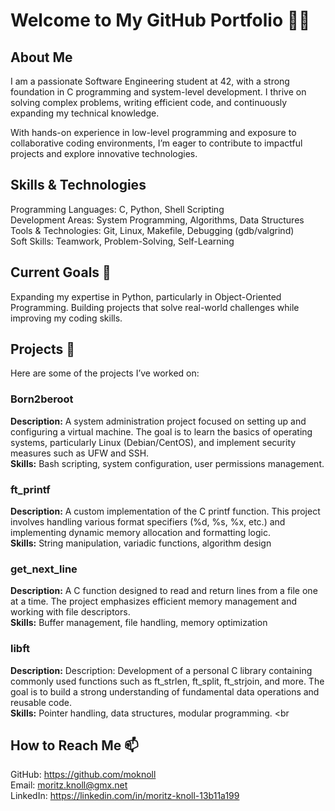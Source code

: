 # Welcome to My GitHub Portfolio 👨‍💻

## About Me

I am a passionate Software Engineering student at 42, with a strong foundation in C programming and system-level development. I thrive on solving complex problems, writing efficient code, and continuously expanding my technical knowledge.

With hands-on experience in low-level programming and exposure to collaborative coding environments, I’m eager to contribute to impactful projects and explore innovative technologies.

## Skills & Technologies

Programming Languages: C, Python, Shell Scripting <br>
Development Areas: System Programming, Algorithms, Data Structures <br>
Tools & Technologies: Git, Linux, Makefile, Debugging (gdb/valgrind) <br>
Soft Skills: Teamwork, Problem-Solving, Self-Learning <br>

## Current Goals 🎯

Expanding my expertise in Python, particularly in Object-Oriented Programming.
Building projects that solve real-world challenges while improving my coding skills.

## Projects 📂

Here are some of the projects I’ve worked on:

### Born2beroot
**Description:** A system administration project focused on setting up and configuring a virtual machine. The goal is to learn the basics of operating systems, particularly Linux (Debian/CentOS), and implement security measures such as UFW and SSH. <br>
**Skills:** Bash scripting, system configuration, user permissions management.

### ft_printf
**Description:** A custom implementation of the C printf function. This project involves handling various format specifiers (%d, %s, %x, etc.) and implementing dynamic memory allocation and formatting logic. <br>
**Skills:** String manipulation, variadic functions, algorithm design

### get_next_line
**Description:** A C function designed to read and return lines from a file one at a time. The project emphasizes efficient memory management and working with file descriptors. <br>
**Skills:** Buffer management, file handling, memory optimization 

### libft
**Description:** Description: Development of a personal C library containing commonly used functions such as ft_strlen, ft_split, ft_strjoin, and more. The goal is to build a strong understanding of fundamental data operations and reusable code. <br>
**Skills:** Pointer handling, data structures, modular programming. <br

## How to Reach Me 📫

GitHub: https://github.com/moknoll<br>
Email: moritz.knoll@gmx.net<br>
LinkedIn: https://linkedin.com/in/moritz-knoll-13b11a199
